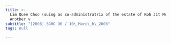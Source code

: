 ```yaml
---
title: >-
  Lim Quee Choo (suing as co-administratrix of the estate of Koh Jit Meng) and
  Another v
subtitle: "[2008] SGHC 36 / 10\_Marc\_h\_2008"
tags: null

---
```


